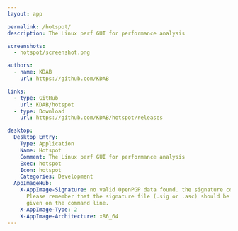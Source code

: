 ```yaml
---
layout: app

permalink: /hotspot/
description: The Linux perf GUI for performance analysis

screenshots:
  - hotspot/screenshot.png

authors:
  - name: KDAB
    url: https://github.com/KDAB

links:
  - type: GitHub
    url: KDAB/hotspot
  - type: Download
    url: https://github.com/KDAB/hotspot/releases

desktop:
  Desktop Entry:
    Type: Application
    Name: Hotspot
    Comment: The Linux perf GUI for performance analysis
    Exec: hotspot
    Icon: hotspot
    Categories: Development
  AppImageHub:
    X-AppImage-Signature: no valid OpenPGP data found. the signature could not be verified.
      Please remember that the signature file (.sig or .asc) should be the first file
      given on the command line.
    X-AppImage-Type: 2
    X-AppImage-Architecture: x86_64
---
```

